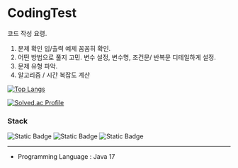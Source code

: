 # CodingTest
코드 작성 요령.

1. 문제 확인
   입/출력 예제 꼼꼼히 확인.
2. 어떤 방법으로 풀지 고민.
   변수 설정, 변수명, 조건문/ 반복문 디테일하게 설정.
3. 문제 유형 파악.
4. 알고리즘 / 시간 복잡도 계산

[![Top Langs](https://github-readme-stats.vercel.app/api/top-langs/?username=MrHur&langs_count=8)](https://github.com/MrHur/github-readme-stats)



[![Solved.ac Profile](http://mazassumnida.wtf/api/generate_badge?boj=okstreet)](https://solved.ac/MrHur/CodingTest)<br/>


### Stack
![Static Badge](https://img.shields.io/badge/Java-%230769AD?style=for-the-badge&logo=CoffeeScript&logoColor=white&labelColor=0769AD)
![Static Badge](https://img.shields.io/badge/GitHub-%23181717?style=for-the-badge&logo=GitHub&logoColor=white&labelColor=#181717)
![Static Badge](https://img.shields.io/badge/Eclipse%20IDE-%232C2255?style=for-the-badge&logo=Eclipse%20IDE&logoColor=white&labelColor=#2C2255)

---
- Programming Language : Java 17
